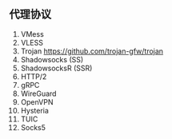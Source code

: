 ## 代理协议
1. VMess
2. VLESS
3. Trojan https://github.com/trojan-gfw/trojan
4. Shadowsocks (SS)
5. ShadowsocksR (SSR)
6. HTTP/2
7. gRPC
8. WireGuard
9. OpenVPN
10. Hysteria  
11. TUIC
12. Socks5  